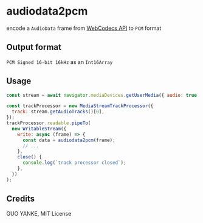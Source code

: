 # audiodata2pcm

encode a `AudioData` frame from [WebCodecs API](https://developer.mozilla.org/en-US/docs/Web/API/WebCodecs_API) to `PCM` format

## Output format

`PCM Signed 16-bit 16kHz` as an `Int16Array`

## Usage

```js
const stream = await navigator.mediaDevices.getUserMedia({ audio: true });

const trackProcessor = new MediaStreamTrackProcessor({
  track: stream.getAudioTracks()[0],
});
trackProcessor.readable.pipeTo(
  new WritableStream({
    write: async (frame) => {
      const data = audiodata2pcm(frame);
      // ...
    },
    close() {
      console.log(`track processor closed`);
    },
  })
);
```

## Credits

GUO YANKE, MIT License

